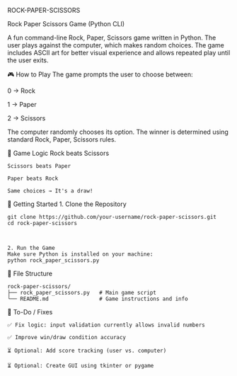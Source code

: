 ROCK-PAPER-SCISSORS

Rock Paper Scissors Game (Python CLI)
 
  
  A fun command-line Rock, Paper, Scissors game written in Python. The user plays against the computer, which makes random choices. The game includes ASCII art for better visual experience and allows repeated play until the user exits.

🎮 How to Play
  The game prompts the user to choose between:

  0 → Rock

  1 → Paper

  2 → Scissors

  The computer randomly chooses its option.
  The winner is determined using standard Rock, Paper, Scissors rules.

🧠 Game Logic
    Rock beats Scissors
    
    Scissors beats Paper
    
    Paper beats Rock

    Same choices → It's a draw!

🚀 Getting Started
    1. Clone the Repository
    
    git clone https://github.com/your-username/rock-paper-scissors.git
    cd rock-paper-scissors



    2. Run the Game
    Make sure Python is installed on your machine:
    python rock_paper_scissors.py



📂 File Structure


    rock-paper-scissors/
    ├── rock_paper_scissors.py   # Main game script
    └── README.md                # Game instructions and info





🔧 To-Do / Fixes


    ✅ Fix logic: input validation currently allows invalid numbers
    
    ✅ Improve win/draw condition accuracy
    
    ⏳ Optional: Add score tracking (user vs. computer)
    
    ⏳ Optional: Create GUI using tkinter or pygame
